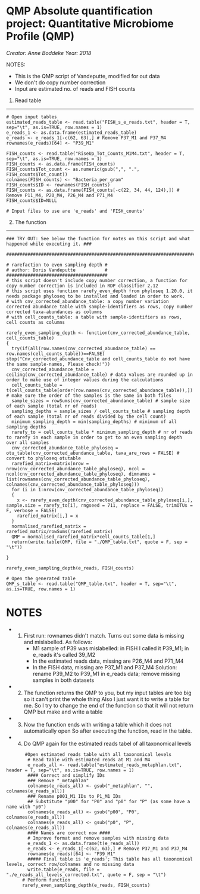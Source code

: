 QMP Absolute quantification project: Quantitative Microbiome Profile (QMP)
=====================================

*Creator: Anne Boddeke* 
*Year: 2018* 

NOTES:
- This is the QMP script of Vandeputte, modified for out data
- We don't do copy number correction
- Input are estimated no. of reads and FISH counts

1. Read table 
-----------------------------------------------
```
# Open input tables
estimated_reads_table <- read.table("FISH_s_e_reads.txt", header = T, sep="\t", as.is=TRUE, row.names = 1)
e_reads_1 <- as.data.frame(estimated_reads_table)
e_reads <- e_reads_1[-c(62, 63),] # Remove P37_M1 and P37_M4
rownames(e_reads)[64] <- "P39_M1"

FISH_counts <- read.table("RiseUp_Tot_Counts_M1M4.txt", header = T, sep="\t", as.is=TRUE, row.names = 1)
FISH_counts <- as.data.frame(FISH_counts)
FISH_counts$Tot_count <- as.numeric(gsub(",", ".", FISH_counts$Tot_count))
colnames(FISH_counts) <- "Bacteria_per_gram"
FISH_counts$ID <- rownames(FISH_counts)
FISH_counts <- as.data.frame(FISH_counts[-c(22, 34, 44, 124),]) # Remove P11_M4, P20_M4, P26_M4 and P71_M4
FISH_counts$ID=NULL

# Input files to use are 'e_reads' and 'FISH_counts'
```

2. The function
-----------------------------------------------
```
### TRY OUT: See below the function for notes on this script and what happened while executing it. ###

####################################################################################################################

# rarefaction to even sampling depth #
# author: Doris Vandeputte           #
######################################
# this script doesn't include copy number correction, a function for copy number correction is included in RDP classifier 2.12 
# this script uses function rarefy_even_depth from phyloseq 1.20.0, it needs package phyloseq to be installed and loaded in order to work.
# with cnv_corrected_abundance_table: a copy number variation corrected abundance table with sample-identifiers as rows, copy number corrected taxa-abundances as columns
# with cell_counts_table: a table with sample-identifiers as rows, cell counts as columns 

rarefy_even_sampling_depth <- function(cnv_corrected_abundance_table, cell_counts_table) 
{
  try(if(all(row.names(cnv_corrected_abundance_table) == row.names(cell_counts_table))==FALSE) stop("Cnv_corrected_abundance_table and cell_counts_table do not have the same sample-names, Please check!"))
  cnv_corrected_abundance_table = ceiling(cnv_corrected_abundance_table) # data values are rounded up in order to make use of integer values during the calculations
  cell_counts_table = t(cell_counts_table[order(row.names(cnv_corrected_abundance_table)),]) # make sure the order of the samples is the same in both files  
  sample_sizes = rowSums(cnv_corrected_abundance_table) # sample size of each sample (total nr of reads)
  sampling_depths = sample_sizes / cell_counts_table # sampling depth of each sample (total nr of reads divided by the cell count)
  minimum_sampling_depth = min(sampling_depths) # minimum of all sampling depths
  rarefy_to = cell_counts_table * minimum_sampling_depth # nr of reads to rarefy in each sample in order to get to an even sampling depth over all samples
  cnv_corrected_abundance_table_phyloseq = otu_table(cnv_corrected_abundance_table, taxa_are_rows = FALSE) # convert to phyloseq otutable
  rarefied_matrix=matrix(nrow = nrow(cnv_corrected_abundance_table_phyloseq), ncol = ncol(cnv_corrected_abundance_table_phyloseq), dimnames = list(rownames(cnv_corrected_abundance_table_phyloseq), colnames(cnv_corrected_abundance_table_phyloseq)))
  for (i in 1:nrow(cnv_corrected_abundance_table_phyloseq))
  {
    x <- rarefy_even_depth(cnv_corrected_abundance_table_phyloseq[i,], sample.size = rarefy_to[i], rngseed = 711, replace = FALSE, trimOTUs = F, verbose = FALSE)
    rarefied_matrix[i,] = x
  }
  normalised_rarefied_matrix = rarefied_matrix/rowSums(rarefied_matrix)
  QMP = normalised_rarefied_matrix*cell_counts_table[1,]
  return(write.table(QMP, file = "./QMP_table.txt", quote = F, sep = "\t"))
  
}

rarefy_even_sampling_depth(e_reads, FISH_counts)

# Open the generated table
QMP_s_table <- read.table("QMP_table.txt", header = T, sep="\t", as.is=TRUE, row.names = 1)
```

# NOTES 
- 1.  First run: rownames didn't match. Turns out some data is missing and mislabelled. As follows:
         - M1 sample of P39 was mislabelled: in FISH I called it P39_M1; in e_reads it's called 39_M2
         - In the estimated reads data, missing are P26_M4 and P71_M4
         - In the FISH data, missing are P37_M1 and P37_M4
     Solution: rename P39_M2 to P39_M1 in e_reads data; remove missing samples in both datasets

- 2.  The function returns the QMP to you, but my input tables are too big so it can't print the whole thing
     Also I just want it to write a table for me.
     So I try to change the end of the function so that it will not return QMP but make and write a table

- 3.  Now the function ends with writing a table which it does not automatically open
     So after executing the function, read in the table.

- 4.  Do QMP again for the estimated reads tabel of all taxonomical levels
```
       #Open estimated reads table with all taxonomical levels
        # Read table with estimated reads at M1 and M4
        e_reads_all <- read.table("estimated_reads_metaphlan.txt", header = T, sep="\t", as.is=TRUE, row.names = 1)
        #### Correct and simplify IDs
        ### Remove "_metaphlan"
        colnames(e_reads_all) <- gsub("_metaphlan", "", colnames(e_reads_all))
        ### Rename p001_M1 IDs to P1_M1 IDs
        ## Substitute "p00" for "P0" and "p0" for "P" (as some have a name with "p0") 
        colnames(e_reads_all) <- gsub("p00", "P0", colnames(e_reads_all))
        colnames(e_reads_all) <- gsub("p0", "P", colnames(e_reads_all))
        #### Names are correct now ####
        # Improve format and remove samples with missing data
        e_reads_1 <- as.data.frame(t(e_reads_all))
        e_reads <- e_reads_1[-c(62, 63),] # Remove P37_M1 and P37_M4
        rownames(e_reads)[64] <- "P39_M1"
        ##### Final table is 'e_reads'; This table has all taxonomical levels, correct row/colnames and no missing data
        write.table(e_reads, file = "./e_reads_all_levels_corrected.txt", quote = F, sep = "\t")
      # Perform function
      rarefy_even_sampling_depth(e_reads, FISH_counts)
```



